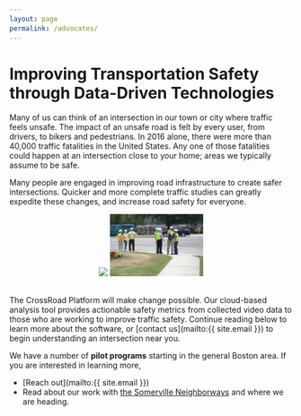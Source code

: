 ```yaml
---
layout: page
permalink: /advocates/
---
```



# Improving Transportation Safety through Data-Driven Technologies

Many of us can think of an intersection in our town or city where traffic feels unsafe. The impact of an unsafe road is felt by every user, from drivers, to bikers and pedestrians. In 2016 alone, there were more than 40,000 traffic fatalities in the United States. Any one of those fatalities could happen at an intersection close to your home; areas we typically assume to be safe.

Many people are engaged in improving road infrastructure to create safer intersections. Quicker and more complete traffic studies can greatly expedite these changes, and increase road safety for everyone.

<center>
<img src="img/advocacy-group.jpg" width="33%">
<img src="img/traffic-engineers.jpg" width="33%">
</center>
<br/>


The CrossRoad Platform will make change possible. Our cloud-based analysis tool provides actionable safety metrics from collected video data to those who are working to improve traffic safety. Continue reading below to learn more about the software, or [contact us](mailto:{{ site.email }}) to begin understanding an intersection near you.

We have a number of **pilot programs** starting in the general Boston area. If you are interested in learning more,
- [Reach out](mailto:{{ site.email }})
- Read about our work with [the Somerville Neighborways](/users/neighborways/) and where we are heading.
